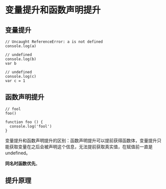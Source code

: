 # 变量提升和函数声明提升

## 变量提升

    // Uncaught ReferenceError: a is not defined
    console.log(a)

    // undefined
    console.log(b)
    var b

    // undefined
    console.log(c)
    var c = 1
    
## 函数声明提升

    // fool
    foo()

    function foo () {
      console.log('fool')
    }

变量提升和函数声明提升的区别：函数声明提升可以提前获得函数体，变量提升只能获取变量在之后会被声明这个信息，无法提前获取真实值，在赋值前一直是undefined。

**同名时函数优先**。

## 提升原理


